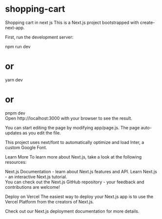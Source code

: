 # shopping-cart
Shopping cart in next js
This is a Next.js project bootstrapped with create-next-app. 
   

First, run the development server:  
   
npm run dev  
# or     
yarn dev   
# or  
pnpm dev  
Open http://localhost:3000 with your browser to see the result. 
 
You can start editing the page by modifying app/page.js. The page auto-updates as you edit the file.
 
This project uses next/font to automatically optimize and load Inter, a custom Google Font.


Learn More 
To learn more about Next.js, take a look at the following resources:

Next.js Documentation - learn about Next.js features and API.
Learn Next.js - an interactive Next.js tutorial.  
You can check out the Next.js GitHub repository - your feedback and contributions are welcome!
 
Deploy on Vercel
The easiest way to deploy your Next.js app is to use the Vercel Platform from the creators of Next.js.
 
Check out our Next.js deployment documentation for more details. 
   
